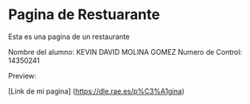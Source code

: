 # Pagina de Restuarante

Esta es una pagina de un restaurante

Nombre del alumno: KEVIN DAVID MOLINA GOMEZ
Numero de Control: 14350241


Preview:

[Link de mi pagina] (https://dle.rae.es/p%C3%A1gina)
